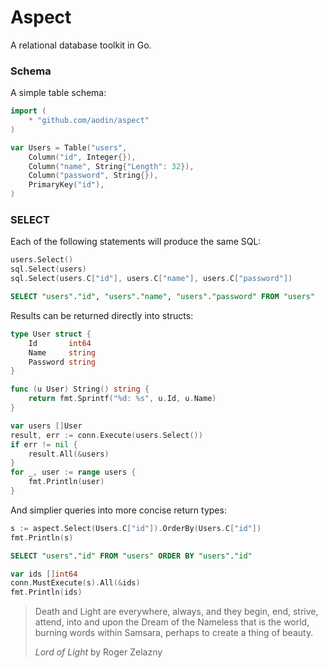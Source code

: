 Aspect
======

A relational database toolkit in Go.

### Schema

A simple table schema:

```go
import (
    * "github.com/aodin/aspect"
)

var Users = Table("users",
    Column("id", Integer{}),
    Column("name", String{"Length": 32}),
    Column("password", String{}),
    PrimaryKey("id"),
)
```

### SELECT

Each of the following statements will produce the same SQL:

```go
users.Select()
sql.Select(users)
sql.Select(users.C["id"], users.C["name"], users.C["password"])
```

```sql
SELECT "users"."id", "users"."name", "users"."password" FROM "users"
```

Results can be returned directly into structs:

```go
type User struct {
    Id       int64
    Name     string
    Password string
}

func (u User) String() string {
    return fmt.Sprintf("%d: %s", u.Id, u.Name)
}

var users []User
result, err := conn.Execute(users.Select())
if err != nil {
    result.All(&users)
}
for _, user := range users {
    fmt.Println(user)    
}
```

And simplier queries into more concise return types:

```go
s := aspect.Select(Users.C["id"]).OrderBy(Users.C["id"])
fmt.Println(s)
```

```sql
SELECT "users"."id" FROM "users" ORDER BY "users"."id"
```

```go
var ids []int64
conn.MustExecute(s).All(&ids)
fmt.Println(ids)
```

> Death and Light are everywhere, always, and they begin, end, strive,
> attend, into and upon the Dream of the Nameless that is the world,
> burning words within Samsara, perhaps to create a thing of beauty.
>
> _Lord of Light_ by Roger Zelazny
